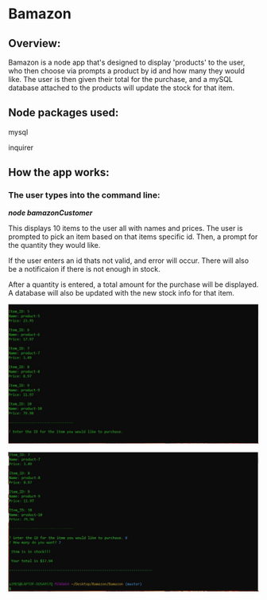 # Bamazon

## Overview: 

Bamazon is a node app that's designed to display 'products' to the user, who then choose via prompts a product by id and how many they would like. The user is then given their total for the purchase, and a mySQL database attached to the products will update the stock for that item.

## Node packages used:

mysql

inquirer

## How the app works:

### The user types into the command line:

_**node bamazonCustomer**_ 

This displays 10 items to the user all with names and prices. The user is prompted to pick an item based on that items specific id. Then, a prompt for the quantity they would like.

If the user enters an id thats not valid, and error will occur. There will also be a notificaion if there is not enough in stock.

After a quantity is entered, a total amount for the purchase will be displayed. A database will also be updated with the new stock info for that item.




![JPG?!?!](https://github.com/AimesAguilea/Bamazon/blob/master/screenshots/startup.jpg)


![JPG?!?!](https://github.com/AimesAguilea/Bamazon/blob/master/screenshots/purchasecomplet.jpg)

